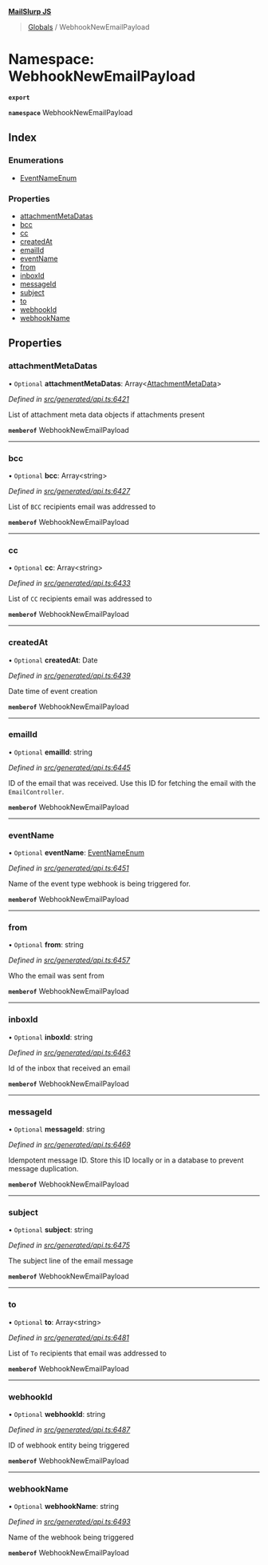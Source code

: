 **[MailSlurp JS](../README.md)**

> [Globals](../README.md) / WebhookNewEmailPayload

# Namespace: WebhookNewEmailPayload

**`export`** 

**`namespace`** WebhookNewEmailPayload

## Index

### Enumerations

* [EventNameEnum](../enums/webhooknewemailpayload.eventnameenum.md)

### Properties

* [attachmentMetaDatas](webhooknewemailpayload.md#attachmentmetadatas)
* [bcc](webhooknewemailpayload.md#bcc)
* [cc](webhooknewemailpayload.md#cc)
* [createdAt](webhooknewemailpayload.md#createdat)
* [emailId](webhooknewemailpayload.md#emailid)
* [eventName](webhooknewemailpayload.md#eventname)
* [from](webhooknewemailpayload.md#from)
* [inboxId](webhooknewemailpayload.md#inboxid)
* [messageId](webhooknewemailpayload.md#messageid)
* [subject](webhooknewemailpayload.md#subject)
* [to](webhooknewemailpayload.md#to)
* [webhookId](webhooknewemailpayload.md#webhookid)
* [webhookName](webhooknewemailpayload.md#webhookname)

## Properties

### attachmentMetaDatas

• `Optional` **attachmentMetaDatas**: Array\<[AttachmentMetaData](../interfaces/attachmentmetadata.md)>

*Defined in [src/generated/api.ts:6421](https://github.com/mailslurp/mailslurp-client/blob/cce5bf2/src/generated/api.ts#L6421)*

List of attachment meta data objects if attachments present

**`memberof`** WebhookNewEmailPayload

___

### bcc

• `Optional` **bcc**: Array\<string>

*Defined in [src/generated/api.ts:6427](https://github.com/mailslurp/mailslurp-client/blob/cce5bf2/src/generated/api.ts#L6427)*

List of `BCC` recipients email was addressed to

**`memberof`** WebhookNewEmailPayload

___

### cc

• `Optional` **cc**: Array\<string>

*Defined in [src/generated/api.ts:6433](https://github.com/mailslurp/mailslurp-client/blob/cce5bf2/src/generated/api.ts#L6433)*

List of `CC` recipients email was addressed to

**`memberof`** WebhookNewEmailPayload

___

### createdAt

• `Optional` **createdAt**: Date

*Defined in [src/generated/api.ts:6439](https://github.com/mailslurp/mailslurp-client/blob/cce5bf2/src/generated/api.ts#L6439)*

Date time of event creation

**`memberof`** WebhookNewEmailPayload

___

### emailId

• `Optional` **emailId**: string

*Defined in [src/generated/api.ts:6445](https://github.com/mailslurp/mailslurp-client/blob/cce5bf2/src/generated/api.ts#L6445)*

ID of the email that was received. Use this ID for fetching the email with the `EmailController`.

**`memberof`** WebhookNewEmailPayload

___

### eventName

• `Optional` **eventName**: [EventNameEnum](../enums/webhooknewemailpayload.eventnameenum.md)

*Defined in [src/generated/api.ts:6451](https://github.com/mailslurp/mailslurp-client/blob/cce5bf2/src/generated/api.ts#L6451)*

Name of the event type webhook is being triggered for.

**`memberof`** WebhookNewEmailPayload

___

### from

• `Optional` **from**: string

*Defined in [src/generated/api.ts:6457](https://github.com/mailslurp/mailslurp-client/blob/cce5bf2/src/generated/api.ts#L6457)*

Who the email was sent from

**`memberof`** WebhookNewEmailPayload

___

### inboxId

• `Optional` **inboxId**: string

*Defined in [src/generated/api.ts:6463](https://github.com/mailslurp/mailslurp-client/blob/cce5bf2/src/generated/api.ts#L6463)*

Id of the inbox that received an email

**`memberof`** WebhookNewEmailPayload

___

### messageId

• `Optional` **messageId**: string

*Defined in [src/generated/api.ts:6469](https://github.com/mailslurp/mailslurp-client/blob/cce5bf2/src/generated/api.ts#L6469)*

Idempotent message ID. Store this ID locally or in a database to prevent message duplication.

**`memberof`** WebhookNewEmailPayload

___

### subject

• `Optional` **subject**: string

*Defined in [src/generated/api.ts:6475](https://github.com/mailslurp/mailslurp-client/blob/cce5bf2/src/generated/api.ts#L6475)*

The subject line of the email message

**`memberof`** WebhookNewEmailPayload

___

### to

• `Optional` **to**: Array\<string>

*Defined in [src/generated/api.ts:6481](https://github.com/mailslurp/mailslurp-client/blob/cce5bf2/src/generated/api.ts#L6481)*

List of `To` recipients that email was addressed to

**`memberof`** WebhookNewEmailPayload

___

### webhookId

• `Optional` **webhookId**: string

*Defined in [src/generated/api.ts:6487](https://github.com/mailslurp/mailslurp-client/blob/cce5bf2/src/generated/api.ts#L6487)*

ID of webhook entity being triggered

**`memberof`** WebhookNewEmailPayload

___

### webhookName

• `Optional` **webhookName**: string

*Defined in [src/generated/api.ts:6493](https://github.com/mailslurp/mailslurp-client/blob/cce5bf2/src/generated/api.ts#L6493)*

Name of the webhook being triggered

**`memberof`** WebhookNewEmailPayload
